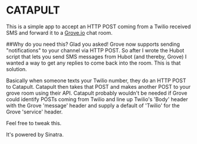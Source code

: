 CATAPULT
========


This is a simple app to accept an HTTP POST coming from a Twilio received SMS and forward it to a [Grove.io](http://Grove.io) chat room.


##Why do you need this?
Glad you asked! Grove now supports sending "notifications" to your channel via HTTP POST. So after I wrote the Hubot script that lets
you send SMS messages from Hubot (and thereby, Grove) I wanted a way to get any replies to come back into the room. This is that solution.

Basically when someone texts your Twilio number, they do an HTTP POST to Catapult. Catapult then takes that POST and makes another POST
to your grove room using their API. Catapult probably wouldn't be needed if Grove could identify POSTs coming from Twilio and line up
Twilio's 'Body' header with the Grove 'message' header and supply a default of 'Twilio' for the Grove 'service' header.

Feel free to tweak this.

It's powered by Sinatra.
